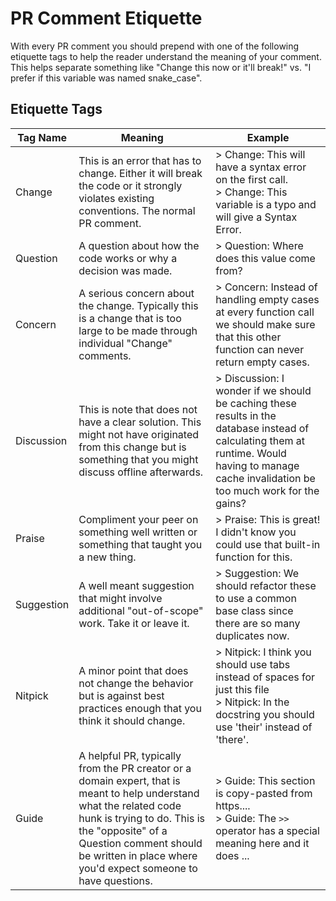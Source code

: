 # PR Comment Etiquette

With every PR comment you should prepend with one of the following etiquette tags to help the reader understand the meaning of your comment.
This helps separate something like "Change this now or it'll break!" vs. "I prefer if this variable was named snake_case".

## Etiquette Tags

| Tag Name | Meaning | Example |
| --- | --- | --- |
| Change | This is an error that has to change. Either it will break the code or it strongly violates existing conventions. The normal PR comment. | > Change: This will have a syntax error on the first call.<br>> Change: This variable is a typo and will give a Syntax Error. |
| Question | A question about how the code works or why a decision was made. | > Question: Where does this value come from? |
| Concern | A serious concern about the change. Typically this is a change that is too large to be made through individual "Change" comments. | > Concern: Instead of handling empty cases at every function call we should make sure that this other function can never return empty cases. |
| Discussion | This is note that does not have a clear solution. This might not have originated from this change but is something that you might discuss offline afterwards. | > Discussion: I wonder if we should be caching these results in the database instead of calculating them at runtime. Would having to manage cache invalidation be too much work for the gains? |
| Praise | Compliment your peer on something well written or something that taught you a new thing. | > Praise: This is great! I didn't know you could use that built-in function for this. |
| Suggestion | A well meant suggestion that might involve additional "out-of-scope" work. Take it or leave it. | > Suggestion: We should refactor these to use a common base class since there are so many duplicates now. |
| Nitpick | A minor point that does not change the behavior but is against best practices enough that you think it should change. | > Nitpick: I think you should use tabs instead of spaces for just this file<br>> Nitpick: In the docstring you should use 'their' instead of 'there'. |
| Guide | A helpful PR, typically from the PR creator or a domain expert, that is meant to help understand what the related code hunk is trying to do. This is the "opposite" of a Question comment should be written in place where you'd expect someone to have questions. | > Guide: This section is copy-pasted from https....<br>> Guide: The `>>` operator has a special meaning here and it does ... |
